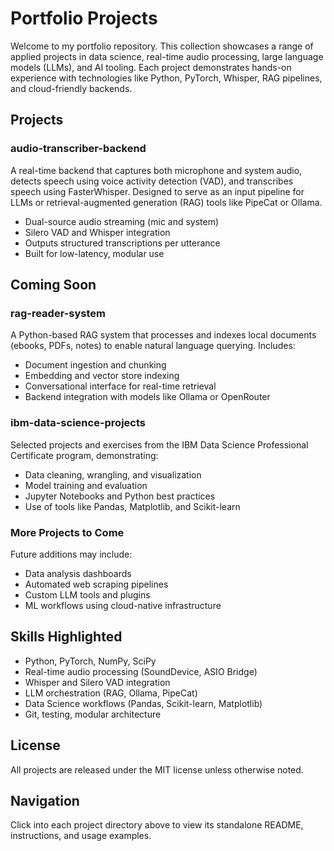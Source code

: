 # Portfolio Projects

Welcome to my portfolio repository. This collection showcases a range of applied projects in data science, real-time audio processing, large language models (LLMs), and AI tooling. Each project demonstrates hands-on experience with technologies like Python, PyTorch, Whisper, RAG pipelines, and cloud-friendly backends.

## Projects

### audio-transcriber-backend

A real-time backend that captures both microphone and system audio, detects speech using voice activity detection (VAD), and transcribes speech using FasterWhisper. Designed to serve as an input pipeline for LLMs or retrieval-augmented generation (RAG) tools like PipeCat or Ollama.

- Dual-source audio streaming (mic and system)
- Silero VAD and Whisper integration
- Outputs structured transcriptions per utterance
- Built for low-latency, modular use

## Coming Soon

### rag-reader-system

A Python-based RAG system that processes and indexes local documents (ebooks, PDFs, notes) to enable natural language querying. Includes:

- Document ingestion and chunking
- Embedding and vector store indexing
- Conversational interface for real-time retrieval
- Backend integration with models like Ollama or OpenRouter

### ibm-data-science-projects

Selected projects and exercises from the IBM Data Science Professional Certificate program, demonstrating:

- Data cleaning, wrangling, and visualization
- Model training and evaluation
- Jupyter Notebooks and Python best practices
- Use of tools like Pandas, Matplotlib, and Scikit-learn

### More Projects to Come

Future additions may include:

- Data analysis dashboards
- Automated web scraping pipelines
- Custom LLM tools and plugins
- ML workflows using cloud-native infrastructure

## Skills Highlighted

- Python, PyTorch, NumPy, SciPy
- Real-time audio processing (SoundDevice, ASIO Bridge)
- Whisper and Silero VAD integration
- LLM orchestration (RAG, Ollama, PipeCat)
- Data Science workflows (Pandas, Scikit-learn, Matplotlib)
- Git, testing, modular architecture

## License

All projects are released under the MIT license unless otherwise noted.

## Navigation

Click into each project directory above to view its standalone README, instructions, and usage examples.